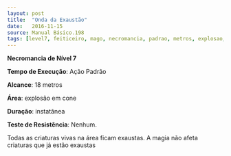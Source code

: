 ```yaml
---
layout: post
title:  "Onda da Exaustão"
date:   2016-11-15
source: Manual Básico.198
tags: [level7, feiticeiro, mago, necromancia, padrao, metros, explosao, instantanea, nenhum]
---
```


**Necromancia de Nível 7**

**Tempo de Execução**: Ação Padrão

**Alcance**: 18 metros

**Área**: explosão em cone

**Duração**: instatânea

**Teste de Resistência**: Nenhum.

Todas as criaturas vivas na área ficam exaustas. A magia não afeta criaturas que já estão exaustas